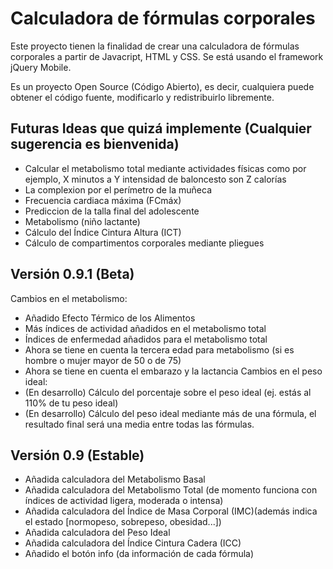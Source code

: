 Calculadora de fórmulas corporales
=======================

Este proyecto tienen la finalidad de crear una calculadora de fórmulas corporales a partir de Javacript, HTML y CSS. Se está usando el framework jQuery Mobile.

Es un proyecto Open Source (Código Abierto), es decir, cualquiera puede obtener el código fuente, modificarlo y redistribuirlo libremente.


Futuras Ideas que quizá implemente (Cualquier sugerencia es bienvenida)
-----------------------------------
+ Calcular el metabolismo total mediante actividades físicas como por ejemplo, X minutos a Y intensidad de baloncesto son Z calorías
+ La complexion por el perímetro de la muñeca
+ Frecuencia cardiaca máxima (FCmáx)
+ Prediccion de la talla final del adolescente
+ Metabolismo (niño lactante)
+ Cálculo del Índice Cintura Altura (ICT)
+ Cálculo de compartimentos corporales mediante pliegues

Versión 0.9.1 (Beta)
-----------------------------------
Cambios en el metabolismo:
+ Añadido Efecto Térmico de los Alimentos
+ Más índices de actividad añadidos en el metabolismo total
+ Índices de enfermedad añadidos para el metabolismo total
+ Ahora se tiene en cuenta la tercera edad para metabolismo (si es hombre o mujer mayor de 50 o de 75)
+ Ahora se tiene en cuenta el embarazo y la lactancia
Cambios en el peso ideal:
+ (En desarrollo) Cálculo del porcentaje sobre el peso ideal (ej. estás al 110% de tu peso ideal)
+ (En desarrollo) Cálculo del peso ideal mediante más de una fórmula, el resultado final será una media entre todas las fórmulas.

Versión 0.9 (Estable)
-----------------------------------
+ Añadida calculadora del Metabolismo Basal
+ Añadida calculadora del Metabolismo Total (de momento funciona con índices de actividad ligera, moderada o intensa)
+ Añadida calculadora del Índice de Masa Corporal (IMC)(además indica el estado [normopeso, sobrepeso, obesidad...])
+ Añadida calculadora del Peso Ideal 
+ Añadida calculadora del Índice Cintura Cadera (ICC)
+ Añadido el botón info (da información de cada fórmula)
